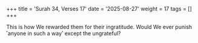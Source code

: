 +++
title = 'Surah 34, Verses 17'
date = '2025-08-27'
weight = 17
tags = []
+++

This is how We rewarded them for their ingratitude. Would We ever punish ˹anyone in such a way˺ except the ungrateful?
